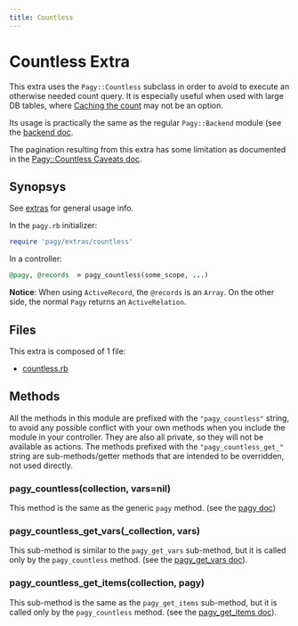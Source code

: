 ```yaml
---
title: Countless
---
```

# Countless Extra

This extra uses the `Pagy::Countless` subclass in order to avoid to execute an otherwise needed count query. It is especially useful when used with large DB tables, where [Caching the count](../how-to.md#caching-the-count) may not be an option.

Its usage is practically the same as the regular `Pagy::Backend` module (see the [backend doc](../api/backend.md).

The pagination resulting from this extra has some limitation as documented in the [Pagy::Countless Caveats doc](../api/countless.md#caveats).

## Synopsys

See [extras](../extras.md) for general usage info.

In the `pagy.rb` initializer:

```ruby
require 'pagy/extras/countless'
```

In a controller:

```ruby
@pagy, @records  = pagy_countless(some_scope, ...)
```

**Notice**: When using `ActiveRecord`, the `@records` is an `Array`. On the other side, the normal `Pagy` returns an `ActiveRelation`.

## Files

This extra is composed of 1 file:

- [countless.rb](https://github.com/ddnexus/pagy/blob/master/lib/pagy/extras/countless.rb)

## Methods

All the methods in this module are prefixed with the `"pagy_countless"` string, to avoid any possible conflict with your own methods when you include the module in your controller. They are also all private, so they will not be available as actions. The methods prefixed with the `"pagy_countless_get_"` string are sub-methods/getter methods that are intended to be overridden, not used directly.

### pagy_countless(collection, vars=nil)

This method is the same as the generic `pagy` method. (see the [pagy doc](../api/backend.md#pagycollection-varsnil))

### pagy_countless_get_vars(_collection, vars)

This sub-method is similar to the `pagy_get_vars` sub-method, but it is called only by the `pagy_countless` method. (see the [pagy_get_vars doc](../api/backend.md#pagy_get_varscollection-vars)).

### pagy_countless_get_items(collection, pagy)

This sub-method is the same as the `pagy_get_items` sub-method, but it is called only by the `pagy_countless` method. (see the [pagy_get_items doc](../api/backend.md#pagy_get_itemscollection-pagy)).

